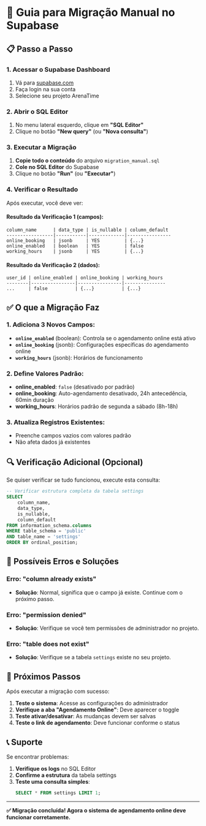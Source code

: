 # 🚀 Guia para Migração Manual no Supabase

## 📋 Passo a Passo

### **1. Acessar o Supabase Dashboard**

1. Vá para [supabase.com](https://supabase.com)
2. Faça login na sua conta
3. Selecione seu projeto ArenaTime

### **2. Abrir o SQL Editor**

1. No menu lateral esquerdo, clique em **"SQL Editor"**
2. Clique no botão **"New query"** (ou **"Nova consulta"**)

### **3. Executar a Migração**

1. **Copie todo o conteúdo** do arquivo `migration_manual.sql`
2. **Cole no SQL Editor** do Supabase
3. Clique no botão **"Run"** (ou **"Executar"**)

### **4. Verificar o Resultado**

Após executar, você deve ver:

#### **Resultado da Verificação 1 (campos):**
```
column_name      | data_type | is_nullable | column_default
-----------------|-----------|-------------|----------------
online_booking   | jsonb     | YES         | {...}
online_enabled   | boolean   | YES         | false
working_hours    | jsonb     | YES         | {...}
```

#### **Resultado da Verificação 2 (dados):**
```
user_id | online_enabled | online_booking | working_hours
--------|----------------|----------------|---------------
...     | false          | {...}          | {...}
```

## ✅ **O que a Migração Faz**

### **1. Adiciona 3 Novos Campos:**

- **`online_enabled`** (boolean): Controla se o agendamento online está ativo
- **`online_booking`** (jsonb): Configurações específicas do agendamento online
- **`working_hours`** (jsonb): Horários de funcionamento

### **2. Define Valores Padrão:**

- **online_enabled**: `false` (desativado por padrão)
- **online_booking**: Auto-agendamento desativado, 24h antecedência, 60min duração
- **working_hours**: Horários padrão de segunda a sábado (8h-18h)

### **3. Atualiza Registros Existentes:**

- Preenche campos vazios com valores padrão
- Não afeta dados já existentes

## 🔍 **Verificação Adicional (Opcional)**

Se quiser verificar se tudo funcionou, execute esta consulta:

```sql
-- Verificar estrutura completa da tabela settings
SELECT 
    column_name, 
    data_type, 
    is_nullable, 
    column_default
FROM information_schema.columns 
WHERE table_schema = 'public' 
AND table_name = 'settings'
ORDER BY ordinal_position;
```

## 🚨 **Possíveis Erros e Soluções**

### **Erro: "column already exists"**
- **Solução**: Normal, significa que o campo já existe. Continue com o próximo passo.

### **Erro: "permission denied"**
- **Solução**: Verifique se você tem permissões de administrador no projeto.

### **Erro: "table does not exist"**
- **Solução**: Verifique se a tabela `settings` existe no seu projeto.

## 🎯 **Próximos Passos**

Após executar a migração com sucesso:

1. **Teste o sistema**: Acesse as configurações do administrador
2. **Verifique a aba "Agendamento Online"**: Deve aparecer o toggle
3. **Teste ativar/desativar**: As mudanças devem ser salvas
4. **Teste o link de agendamento**: Deve funcionar conforme o status

## 📞 **Suporte**

Se encontrar problemas:

1. **Verifique os logs** no SQL Editor
2. **Confirme a estrutura** da tabela settings
3. **Teste uma consulta simples**:
   ```sql
   SELECT * FROM settings LIMIT 1;
   ```

---

**✅ Migração concluída! Agora o sistema de agendamento online deve funcionar corretamente.**
